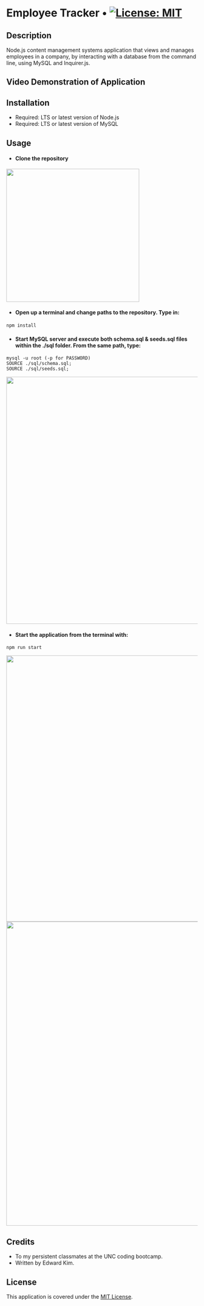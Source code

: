 # Employee Tracker • [![License: MIT](https://img.shields.io/badge/License-MIT-yellow.svg)](https://opensource.org/licenses/MIT)

## Description
Node.js content management systems application that views and manages employees in a company, by interacting with a database from the command line, using MySQL and Inquirer.js. 
## Video Demonstration of Application

## Installation
* Required: LTS or latest version of Node.js
* Required: LTS or latest version of MySQL
## Usage
* #### Clone the repository

<img width="350px" src="https://user-images.githubusercontent.com/88423414/262820005-d9343b70-19b8-4a5f-b5e7-d838230ac3c1.png" />

* #### Open up a terminal and change paths to the repository. Type in:

```
npm install
```

* #### Start MySQL server and execute both schema.sql & seeds.sql files within the ./sql folder. From the same path, type:

```
mysql -u root (-p for PASSWORD)
SOURCE ./sql/schema.sql;
SOURCE ./sql/seeds.sql;
```

<img width="650px" src="https://user-images.githubusercontent.com/88423414/262821763-c4e950e8-fc45-41e4-8571-667b007b95b4.png" />

* #### Start the application from the terminal with:

```
npm run start
```

<img width="700px" src="https://user-images.githubusercontent.com/88423414/262821398-83be2356-8c5b-4da4-bfed-3abb97c1af13.png" />

<br>

<img width="800px" src="https://user-images.githubusercontent.com/88423414/262821439-783e16ce-a785-488e-9808-333ff8d9e4b7.png" />

## Credits
* To my persistent classmates at the UNC coding bootcamp.
* Written by Edward Kim.

## License
This application is covered under the [MIT License](./LICENSE).